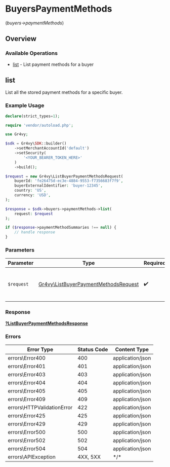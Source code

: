 # BuyersPaymentMethods
(*buyers->paymentMethods*)

## Overview

### Available Operations

* [list](#list) - List payment methods for a buyer

## list

List all the stored payment methods for a specific buyer.

### Example Usage

<!-- UsageSnippet language="php" operationID="list_buyer_payment_methods" method="get" path="/buyers/payment-methods" -->
```php
declare(strict_types=1);

require 'vendor/autoload.php';

use Gr4vy;

$sdk = Gr4vy\SDK::builder()
    ->setMerchantAccountId('default')
    ->setSecurity(
        '<YOUR_BEARER_TOKEN_HERE>'
    )
    ->build();

$request = new Gr4vy\ListBuyerPaymentMethodsRequest(
    buyerId: 'fe26475d-ec3e-4884-9553-f7356683f7f9',
    buyerExternalIdentifier: 'buyer-12345',
    country: 'US',
    currency: 'USD',
);

$response = $sdk->buyers->paymentMethods->list(
    request: $request
);

if ($response->paymentMethodSummaries !== null) {
    // handle response
}
```

### Parameters

| Parameter                                                                       | Type                                                                            | Required                                                                        | Description                                                                     |
| ------------------------------------------------------------------------------- | ------------------------------------------------------------------------------- | ------------------------------------------------------------------------------- | ------------------------------------------------------------------------------- |
| `$request`                                                                      | [Gr4vy\ListBuyerPaymentMethodsRequest](../../ListBuyerPaymentMethodsRequest.md) | :heavy_check_mark:                                                              | The request object to use for the request.                                      |

### Response

**[?ListBuyerPaymentMethodsResponse](../../ListBuyerPaymentMethodsResponse.md)**

### Errors

| Error Type                 | Status Code                | Content Type               |
| -------------------------- | -------------------------- | -------------------------- |
| errors\Error400            | 400                        | application/json           |
| errors\Error401            | 401                        | application/json           |
| errors\Error403            | 403                        | application/json           |
| errors\Error404            | 404                        | application/json           |
| errors\Error405            | 405                        | application/json           |
| errors\Error409            | 409                        | application/json           |
| errors\HTTPValidationError | 422                        | application/json           |
| errors\Error425            | 425                        | application/json           |
| errors\Error429            | 429                        | application/json           |
| errors\Error500            | 500                        | application/json           |
| errors\Error502            | 502                        | application/json           |
| errors\Error504            | 504                        | application/json           |
| errors\APIException        | 4XX, 5XX                   | \*/\*                      |